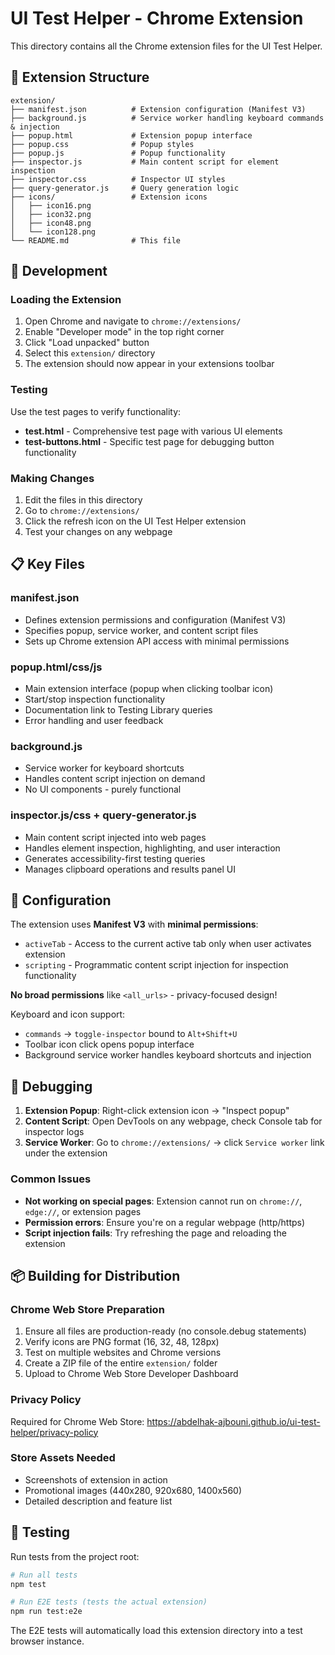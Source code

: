 # UI Test Helper - Chrome Extension

This directory contains all the Chrome extension files for the UI Test Helper.

## 📁 Extension Structure

```
extension/
├── manifest.json          # Extension configuration (Manifest V3)
├── background.js          # Service worker handling keyboard commands & injection
├── popup.html             # Extension popup interface
├── popup.css              # Popup styles
├── popup.js               # Popup functionality
├── inspector.js           # Main content script for element inspection
├── inspector.css          # Inspector UI styles
├── query-generator.js     # Query generation logic
├── icons/                 # Extension icons
│   ├── icon16.png
│   ├── icon32.png
│   ├── icon48.png
│   └── icon128.png
└── README.md              # This file
```

## 🚀 Development

### Loading the Extension

1. Open Chrome and navigate to `chrome://extensions/`
2. Enable "Developer mode" in the top right corner
3. Click "Load unpacked" button
4. Select this `extension/` directory
5. The extension should now appear in your extensions toolbar

### Testing

Use the test pages to verify functionality:

- **test.html** - Comprehensive test page with various UI elements
- **test-buttons.html** - Specific test page for debugging button functionality

### Making Changes

1. Edit the files in this directory
2. Go to `chrome://extensions/`
3. Click the refresh icon on the UI Test Helper extension
4. Test your changes on any webpage

## 📋 Key Files

### manifest.json
- Defines extension permissions and configuration (Manifest V3)
- Specifies popup, service worker, and content script files
- Sets up Chrome extension API access with minimal permissions

### popup.html/css/js
- Main extension interface (popup when clicking toolbar icon)
- Start/stop inspection functionality
- Documentation link to Testing Library queries
- Error handling and user feedback

### background.js
- Service worker for keyboard shortcuts
- Handles content script injection on demand
- No UI components - purely functional

### inspector.js/css + query-generator.js
- Main content script injected into web pages
- Handles element inspection, highlighting, and user interaction
- Generates accessibility-first testing queries
- Manages clipboard operations and results panel UI

## 🔧 Configuration

The extension uses **Manifest V3** with **minimal permissions**:
- `activeTab` - Access to the current active tab only when user activates extension
- `scripting` - Programmatic content script injection for inspection functionality

**No broad permissions** like `<all_urls>` - privacy-focused design!

Keyboard and icon support:
- `commands` → `toggle-inspector` bound to `Alt+Shift+U`
- Toolbar icon click opens popup interface
- Background service worker handles keyboard shortcuts and injection

## 🐛 Debugging

1. **Extension Popup**: Right-click extension icon → "Inspect popup"
2. **Content Script**: Open DevTools on any webpage, check Console tab for inspector logs
3. **Service Worker**: Go to `chrome://extensions/` → click `Service worker` link under the extension

### Common Issues
- **Not working on special pages**: Extension cannot run on `chrome://`, `edge://`, or extension pages
- **Permission errors**: Ensure you're on a regular webpage (http/https)
- **Script injection fails**: Try refreshing the page and reloading the extension

## 📦 Building for Distribution

### Chrome Web Store Preparation
1. Ensure all files are production-ready (no console.debug statements)
2. Verify icons are PNG format (16, 32, 48, 128px)
3. Test on multiple websites and Chrome versions
4. Create a ZIP file of the entire `extension/` folder
5. Upload to Chrome Web Store Developer Dashboard

### Privacy Policy
Required for Chrome Web Store: https://abdelhak-ajbouni.github.io/ui-test-helper/privacy-policy

### Store Assets Needed
- Screenshots of extension in action
- Promotional images (440x280, 920x680, 1400x560)
- Detailed description and feature list

## 🧪 Testing

Run tests from the project root:

```bash
# Run all tests
npm test

# Run E2E tests (tests the actual extension)
npm run test:e2e
```

The E2E tests will automatically load this extension directory into a test browser instance. 